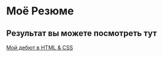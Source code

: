 # Моё Резюме

## Результат вы можете посмотреть тут

[Мой дебют в HTML & CSS](https://sergeihohlov.github.io/resume/)
